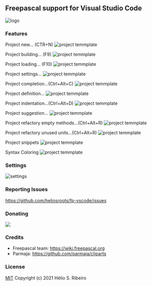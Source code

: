 ## Freepascal support for Visual Studio Code
![logo](https://raw.githubusercontent.com/heliosroots/fp-vscode/master/images/icon.png)

### Features 
Project new... (CTR+N)
![project temmplate](https://raw.githubusercontent.com/heliosroots/fp-vscode/master/images/help/projectcreation.gif) 

Project building... (F9)
![project temmplate](https://raw.githubusercontent.com/heliosroots/fp-vscode/master/images/help/projectbuilding.gif) 

Project loading... (F10)
![project temmplate](https://raw.githubusercontent.com/heliosroots/fp-vscode/master/images/help/projectloading.gif) 

Project settings...
![project temmplate](https://raw.githubusercontent.com/heliosroots/fp-vscode/master/images/help/projectsettings.gif) 

Project completion...(Ctrl+Alt+C)
![project temmplate](https://raw.githubusercontent.com/heliosroots/fp-vscode/master/images/help/codecompletion.gif) 

Project definition...
![project temmplate](https://raw.githubusercontent.com/heliosroots/fp-vscode/master/images/help/codedefinition.gif) 

Project indentation...(Ctrl+Alt+D)
![project temmplate](https://raw.githubusercontent.com/heliosroots/fp-vscode/master/images/help/codeindentation.gif) 

Project suggestion...
![project temmplate](https://raw.githubusercontent.com/heliosroots/fp-vscode/master/images/help/codesuggestion.gif) 

Project refactory empty methods...(Ctrl+Alt+R)
![project temmplate](https://raw.githubusercontent.com/heliosroots/fp-vscode/master/images/help/coderefactoryemptymethods.gif) 

Project refactory unused units...(Ctrl+Alt+R)
![project temmplate](https://raw.githubusercontent.com/heliosroots/fp-vscode/master/images/help/coderefactoryunusedunits.gif) 

Project snippets
![project temmplate](https://raw.githubusercontent.com/heliosroots/fp-vscode/master/images/help/codesnippets.gif)  

Syntax Coloring
![project temmplate](https://raw.githubusercontent.com/heliosroots/fp-vscode/master/images/help/syntaxcoloring.gif)  

### Settings
![settings](https://raw.githubusercontent.com/heliosroots/fp-vscode/master/images/help/settings.png)

### Reporting Issues
https://github.com/heliosroots/fp-vscode/issues

### Donating 
<div> 
  <a title="Paypal" href="https://www.paypal.com/donate?business=VCWLMY6L2ER7A&currency_code=USD">
     <img src="https://www.paypalobjects.com/en_US/i/btn/btn_donate_SM.gif"/>
  </a>
</div>  

### Credits 
- Freepascal team: https://wiki.freepascal.org
- Parmaja: https://github.com/parmaja/cliparts 

### License
[MIT](LICENSE.md) Copyright (c) 2021 Hélio S. Ribeiro